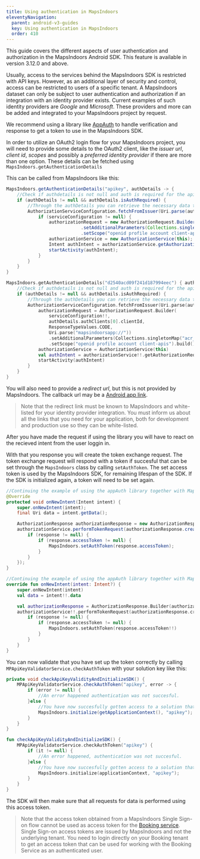 ```yaml
---
title: Using authentication in MapsIndoors
eleventyNavigation:
  parent: android-v3-guides
  key: Using authentication in MapsIndoors
  order: 410
---
```


This guide covers the different aspects of user authentication and authorization in the MapsIndoors Android SDK.
This feature is available in version 3.12.0 and above.

Usually, access to the services behind the MapsIndoors SDK is restricted with API keys. However, as an additional layer of security and control, access can be restricted to users of a specific tenant. A MapsIndoors dataset can only be subject to user authentication and authorization if an integration with an identity provider exists. Current examples of such identity providers are _Google_ and _Microsoft_. These providers and more can be added and integrated to your MapsIndoors project by request.

We recommend using a library like [AppAuth](https://github.com/openid/AppAuth-Android) to handle verification and response to get a token to use in the MapsIndoors SDK.

In order to utilize an OAuth2 login flow for your MapsIndoors project, you will need to provide some details to the OAuth2 client, like the _issuer url_, _client id_, _scopes_ and possibly a _preferred identity provider_ if there are more than one option. These details can be fetched using `MapsIndoors.getAuthenticationDetails`

This can be called from MapsIndoors like this:

<mi-tabs>
<mi-tab label="Java" tab-for="java"></mi-tab>
<mi-tab label="Kotlin" tab-for="kotlin"></mi-tab>
<mi-tab-panel id="java">

```java
MapsIndoors.getAuthenticationDetails("apikey", authDetails -> {
    //Check if authdetails is not null and auth is required for the api
    if (authDetails != null && authDetails.isAuthRequired) {
        //Through the authDetails you can retrieve the necessary data to create a auth request. Here is an example through the appAuth library
        AuthorizationServiceConfiguration.fetchFromIssuer(Uri.parse(authDetails.getAuthIssuer()), (serviceConfiguration, ex) -> {
            if (serviceConfiguration != null) {
                authorizationRequest = new AuthorizationRequest.Builder(serviceConfiguration, authDetails.getAuthClients().get(0).getClientId(), ResponseTypeValues.CODE, Uri.parse("redirectUri"))
                            .setAdditionalParameters(Collections.singletonMap("acr_values", "idp:" + authDetails.getAuthClients().get(0).getPreferredIDPs().get(0)))
                            .setScope("openid profile account client-apis").build();
                authorizationService = new AuthorizationService(this);
                Intent authIntent = authorizationService.getAuthorizationRequestIntent(authorizationRequest);
                startActivity(authIntent);
            }
        }
    }
}
```

</mi-tab-panel>
<mi-tab-panel id="kotlin">

```kotlin
MapsIndoors.getAuthenticationDetails("d2540acd09f241d187994eec") { authDetails: MPAuthDetails? ->
    //Check if authdetails is not null and auth is required for the api
    if (authDetails != null && authDetails.isAuthRequired) {
        //Through the authDetails you can retrieve the necessary data to create a auth request. Here is an example through the appAuth library
        AuthorizationServiceConfiguration.fetchFromIssuer(Uri.parse(authDetails.authIssuer)) { serviceConfiguration: AuthorizationServiceConfiguration?, _: AuthorizationException? ->
            authorizationRequest = AuthorizationRequest.Builder(
                serviceConfiguration!!,
                authDetails.authClients[0].clientId,
                ResponseTypeValues.CODE,
                Uri.parse("mapsindoorsapp://"))
                .setAdditionalParameters(Collections.singletonMap("acr_values", "idp:" + authDetails.authClients[0].preferredIDPs[0]))
                .setScope("openid profile account client-apis").build()
            authorizationService = AuthorizationService(this)
            val authIntent = authorizationService!!.getAuthorizationRequestIntent(authorizationRequest!!)
            startActivity(authIntent)
        }
    }
}
```

</mi-tab-panel>
</mi-tabs>

You will also need to provide a _redirect url_, but this is not provided by MapsIndoors. The callback url may be a [Android app link](https://developer.android.com/studio/write/app-link-indexing).

> Note that the redirect link must be known to MapsIndoors and white-listed for your identity provider integration. You must inform us about all the links that you need for your application, both for development and production use so they can be white-listed.

After you have made the request if using the library you will have to react on the recieved intent from the user loggin in.

With that you response you will create the token exchange request. The token exchange request will respond with a token if succesful that can be set through the `MapsIndoors` class by calling `setAuthToken`. The set access token is used by the MapsIndoors SDK, for remaining lifespan of the SDK. If the SDK is initialized again, a token will need to be set again.

<mi-tabs>
<mi-tab label="Java" tab-for="java"></mi-tab>
<mi-tab label="Kotlin" tab-for="kotlin"></mi-tab>
<mi-tab-panel id="java">

```java
//Continuing the example of using the appAuth library together with MapsIndoors
@Override
protected void onNewIntent(Intent intent) {
    super.onNewIntent(intent);
    final Uri data = intent.getData();

    AuthorizationResponse authorizationResponse = new AuthorizationResponse.Builder(authorizationRequest).fromUri(data).build();
    authorizationService.performTokenRequest(authorizationResponse.createTokenExchangeRequest(), (response, ex1) -> {
        if (response != null) {
            if (response.accessToken != null) {
                MapsIndoors.setAuthToken(response.accessToken);
            }
        }
    });
}
```

</mi-tab-panel>
<mi-tab-panel id="kotlin">

```kotlin
//Continuing the example of using the appAuth library together with MapsIndoors
override fun onNewIntent(intent: Intent?) {
    super.onNewIntent(intent)
    val data = intent!!.data

    val authorizationResponse = AuthorizationResponse.Builder(authorizationRequest!!).fromUri(data!!).build()
    authorizationService!!.performTokenRequest(authorizationResponse.createTokenExchangeRequest()) { response: TokenResponse?, _: AuthorizationException? ->
        if (response != null) {
            if (response.accessToken != null) {
                MapsIndoors.setAuthToken(response.accessToken!!)
            }
        }
    }
}
```

</mi-tab-panel>
</mi-tabs>

You can now validate that you have set up the token correctly by calling `MPApiKeyValidatorService.checkAuthToken` with your solution key like this:

<mi-tabs>
<mi-tab label="Java" tab-for="java"></mi-tab>
<mi-tab label="Kotlin" tab-for="kotlin"></mi-tab>
<mi-tab-panel id="java">

```java
private void checkApiKeyValidityAndInitializeSDK() {
    MPApiKeyValidatorService.checkAuthToken("apikey", error -> {
        if (error != null) {
            //An error happened authentication was not succesful.
        }else {
            //You have now succesfully gotten access to a solution that requires authentication
            MapsIndoors.initialize(getApplicationContext(), "apikey");
        }
    }
}
```

</mi-tab-panel>
<mi-tab-panel id="kotlin">

```kotlin
fun checkApiKeyValidityAndInitializeSDK() {
    MPApiKeyValidatorService.checkAuthToken("apikey") {
        if (it != null) {
            //An error happened, authentication was not succesful.
        }else {
            //You have now succesfully gotten access to a solution that requires authentication
            MapsIndoors.initialize(applicationContext, "apikey");
        }
    }
}
```

</mi-tab-panel>
</mi-tabs>

The SDK will then make sure that all requests for data is performed using this access token.

> Note that the access token obtained from a MapsIndoors Single Sign-on flow cannot be used as access token for the [Booking service](../booking-UAB). Single Sign-on access tokens are issued by MapsIndoors and not the underlying tenant. You need to login directly on your Booking tenant to get an access token that can be used for working with the Booking Service as an authenticated user.
